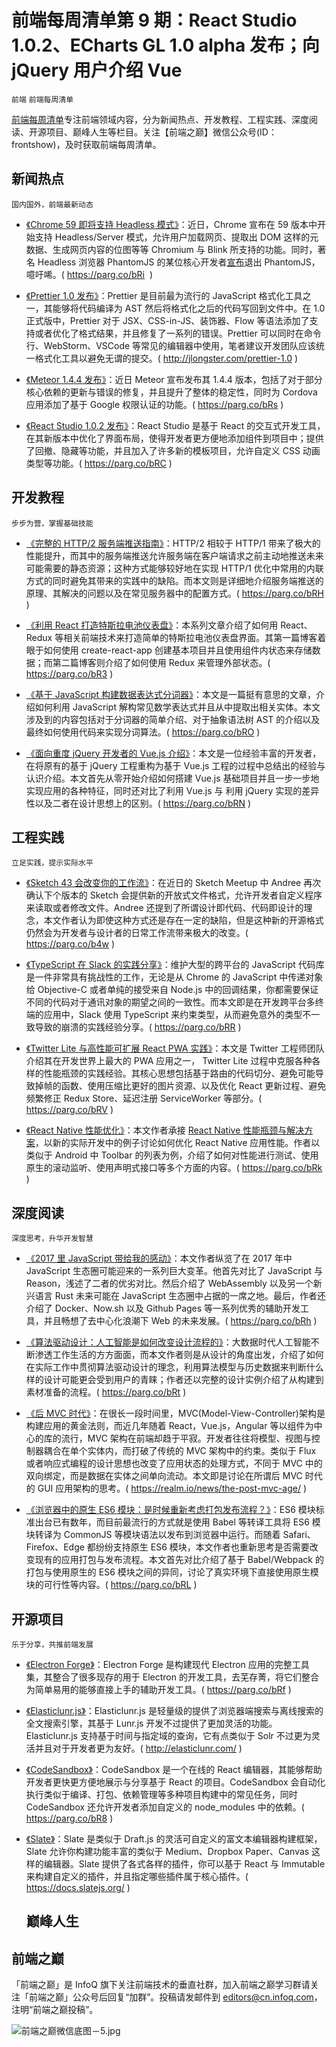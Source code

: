﻿# 前端每周清单第 9 期：React Studio 1.0.2、ECharts GL 1.0 alpha 发布；向 jQuery 用户介绍 Vue

`前端` `前端每周清单`

[前端每周清单](http://www.infoq.com/cn/FE-Weekly)专注前端领域内容，分为新闻热点、开发教程、工程实践、深度阅读、开源项目、巅峰人生等栏目。关注【前端之巅】微信公众号(ID：frontshow)，及时获取前端每周清单。

## 新闻热点

`国内国外，前端最新动态`

- [《Chrome 59 即将支持 Headless 模式》](https://parg.co/bRi)：近日，Chrome 宣布在 59 版本中开始支持 Headless/Server 模式，允许用户加载网页、提取出 DOM 这样的元数据、生成网页内容的位图等等 Chromium 与 Blink 所支持的功能。同时，著名 Headless 浏览器 PhantomJS 的某位核心开发者[宣布](https://news.ycombinator.com/item?id=14105489)退出 PhantomJS，噫吁唏。( https://parg.co/bRi  )

- [《Prettier 1.0 发布》](http://jlongster.com/prettier-1.0)：Prettier 是目前最为流行的 JavaScript 格式化工具之一，其能够将代码编译为 AST 然后将格式化之后的代码写回到文件中。在 1.0 正式版中，Prettier 对于 JSX、CSS-in-JS、装饰器、Flow 等语法添加了支持或者优化了格式结果，并且修复了一系列的错误。Prettier 可以同时在命令行、WebStorm、VSCode 等常见的编辑器中使用，笔者建议开发团队应该统一格式化工具以避免无谓的提交。( http://jlongster.com/prettier-1.0 )

- [《Meteor 1.4.4 发布》](https://parg.co/bRs)：近日 Meteor 宣布发布其 1.4.4 版本，包括了对于部分核心依赖的更新与错误的修复，并且提升了整体的稳定性，同时为 Cordova 应用添加了基于 Google 权限认证的功能。( https://parg.co/bRs )

- [《React Studio 1.0.2 发布》](https://parg.co/bRC)：React Studio 是基于 React 的交互式开发工具，在其新版本中优化了界面布局，使得开发者更方便地添加组件到项目中；提供了回撤、隐藏等功能，并且加入了许多新的模板项目，允许自定义 CSS 动画类型等功能。( https://parg.co/bRC )

## 开发教程

`步步为营，掌握基础技能`

- [《完整的 HTTP/2 服务端推送指南》](https://parg.co/bRH)：HTTP/2 相较于 HTTP/1 带来了极大的性能提升，而其中的服务端推送允许服务端在客户端请求之前主动地推送未来可能需要的静态资源；这种方式能够较好地在实现 HTTP/1 优化中常用的内联方式的同时避免其带来的实践中的缺陷。而本文则是详细地介绍服务端推送的原理、其解决的问题以及在常见服务器中的配置方式。( https://parg.co/bRH )

- [《利用 React 打造特斯拉电池仪表盘》](https://parg.co/bR3)：本系列文章介绍了如何用 React、Redux 等相关前端技术来打造简单的特斯拉电池仪表盘界面。其第一篇博客着眼于如何使用 create-react-app 创建基本项目并且使用组件内状态来存储数据；而第二篇博客则介绍了如何使用 Redux 来管理外部状态。( https://parg.co/bR3 )

- [《基于 JavaScript 构建数据表达式分词器》](https://parg.co/bRO)：本文是一篇挺有意思的文章，介绍如何利用 JavaScript 解构常见数学表达式并且从中提取出相关实体。本文涉及到的内容包括对于分词器的简单介绍、对于抽象语法树 AST 的介绍以及最终如何使用代码来实现分词算法。( https://parg.co/bRO )

- [《面向重度 jQuery 开发者的 Vue.js 介绍》](https://parg.co/bRN)：本文是一位经验丰富的开发者，在将原有的基于 jQuery 工程重构为基于 Vue.js 工程的过程中总结出的经验与认识介绍。本文首先从零开始介绍如何搭建 Vue.js 基础项目并且一步一步地实现应用的各种特征，同时还对比了利用 Vue.js 与 利用 jQuery 实现的差异性以及二者在设计思想上的区别。( https://parg.co/bRN )

## 工程实践

`立足实践，提示实际水平`

- [《Sketch 43 会改变你的工作流》](https://parg.co/b4w)：在近日的 Sketch Meetup 中 Andree 再次确认下个版本的 Sketch 会提供新的开放式文件格式，允许开发者自定义程序来读取或者修改文件。Andree 还提到了所谓设计即代码、代码即设计的理念，本文作者认为即使这种方式还是存在一定的缺陷，但是这种新的开源格式仍然会为开发者与设计者的日常工作流带来极大的改变。( https://parg.co/b4w )

- [《TypeScript 在 Slack 的实践分享》](https://parg.co/bRR)：维护大型的跨平台的 JavaScript 代码库是一件非常具有挑战性的工作，无论是从 Chrome 的 JavaScript 中传递对象给 Objective-C 或者单纯的接受来自 Node.js 中的回调结果，你都需要保证不同的代码对于通讯对象的期望之间的一致性。而本文即是在开发跨平台多终端的应用中，Slack 使用 TypeScript 来约束类型，从而避免意外的类型不一致导致的崩溃的实践经验分享。( https://parg.co/bRR )

- [《Twitter Lite 与高性能可扩展 React PWA 实践》](https://parg.co/bRV)：本文是 Twitter 工程师团队介绍其在开发世界上最大的 PWA 应用之一， Twitter Lite 过程中克服各种各样的性能瓶颈的实践经验。其核心思想包括基于路由的代码切分、避免可能导致掉帧的函数、使用压缩比更好的图片资源、以及优化 React 更新过程、避免频繁修正 Redux Store、延迟注册 ServiceWorker 等部分。( https://parg.co/bRV )

- [《React Native 性能优化》](https://parg.co/bRk)：本文作者承接 [React Native 性能瓶颈与解决方案](https://parg.co/bRJ)，以新的实际开发中的例子讨论如何优化 React Native 应用性能。作者以类似于 Android 中 Toolbar 的列表为例，介绍了如何对性能进行测试、使用原生的滚动监听、使用声明式接口等多个方面的内容。( https://parg.co/bRk )

## 深度阅读

`深度思考，升华开发智慧`

- [《2017 里 JavaScript 带给我的感动》](https://parg.co/bRh)：本文作者纵览了在 2017 年中 JavaScript 生态圈可能迎来的一系列巨大变革。他首先对比了 JavaScript 与 Reason，浅述了二者的优劣对比。然后介绍了 WebAssembly 以及另一个新兴语言 Rust 未来可能在 JavaScript 生态圈中占据的一席之地。最后，作者还介绍了 Docker、Now.sh 以及 Github Pages 等一系列优秀的辅助开发工具，并且畅想了去中心化浪潮下 Web 的未来发展。( https://parg.co/bRh )

- [《算法驱动设计：人工智能是如何改变设计流程的》](https://parg.co/bRt)：大数据时代人工智能不断渗透工作生活的方方面面，而本文作者则是从设计的角度出发，介绍了如何在实际工作中贯彻算法驱动设计的理念，利用算法模型与历史数据来判断什么样的设计可能更会受到用户的青睐；作者还以完整的设计实例介绍了从构建到素材准备的流程。( https://parg.co/bRt )

- [《后 MVC 时代》](https://realm.io/news/the-post-mvc-age/)：在很长一段时间里，MVC(Model-View-Controller)架构是构建应用的黄金法则，而近几年随着 React，Vue.js，Angular 等以组件为中心的库的流行，MVC 架构在前端却趋于平寂。开发者往往将模型、视图与控制器耦合在单个实体内，而打破了传统的 MVC 架构中的约束。类似于 Flux 或者响应式编程的设计思想也改变了应用状态的处理方式，不同于 MVC 中的双向绑定，而是数据在实体之间单向流动。本文即是讨论在所谓后 MVC 时代的 GUI 应用架构的思考。( https://realm.io/news/the-post-mvc-age/ )

- [《浏览器中的原生 ES6 模块：是时候重新考虑打包发布流程？》](https://parg.co/bRL)：ES6 模块标准出台已有数年，而目前最流行的方式就是使用 Babel 等转译工具将 ES6 模块转译为 CommonJS 等模块语法以发布到浏览器中运行。而随着 Safari、Firefox、Edge 都纷纷支持原生 ES6 模块，本文作者也重新思考是否需要改变现有的应用打包与发布流程。本文首先对比介绍了基于 Babel/Webpack 的打包与使用原生的 ES6 模块之间的异同，讨论了真实环境下直接使用原生模块的可行性等内容。( https://parg.co/bRL )

## 开源项目

`乐于分享，共推前端发展`

- [《Electron Forge》](https://parg.co/bRf)：Electron Forge 是构建现代 Electron 应用的完整工具集，其整合了很多现存的用于 Electron 的开发工具，去芜存菁，将它们整合为简单易用的能够直接上手的辅助开发工具。( https://parg.co/bRf )

- [《Elasticlunr.js》](http://elasticlunr.com/)：Elasticlunr.js 是轻量级的提供了浏览器端搜索与离线搜索的全文搜索引擎，其基于 Lunr.js 开发不过提供了更加灵活的功能。Elasticlunr.js 支持基于时间与指定域的查询，它有点类似于 Solr 不过更为灵活并且对于开发者更为友好。( http://elasticlunr.com/ )

- [《CodeSandbox》](https://parg.co/bR8)：CodeSandbox 是一个在线的 React 编辑器，其能够帮助开发者更快更方便地展示与分享基于 React 的项目。CodeSandbox 会自动化执行类似于编译、打包、依赖管理等多种项目构建中的常见任务，同时 CodeSandbox 还允许开发者添加自定义的 node_modules 中的依赖。( https://parg.co/bR8 )

- [《Slate》](https://docs.slatejs.org/)：Slate 是类似于 Draft.js 的灵活可自定义的富文本编辑器构建框架，Slate 允许你构建功能丰富的类似于 Medium、Dropbox Paper、Canvas 这样的编辑器。Slate 提供了各式各样的插件，你可以基于 React 与 Immutable 来构建自定义的插件，并且指定哪些插件属于核心插件。( https://docs.slatejs.org/ )
  ## 巅峰人生

## 前端之巅

「前端之巅」是 InfoQ 旗下关注前端技术的垂直社群，加入前端之巅学习群请关注「前端之巅」公众号后回复“加群”。投稿请发邮件到 editors@cn.infoq.com，注明“前端之巅投稿”。

![前端之巅微信底图－5.jpg](http://upload-images.jianshu.io/upload_images/1647496-01712a993d2b23de.jpg?imageMogr2/auto-orient/strip%7CimageView2/2/w/1240)
